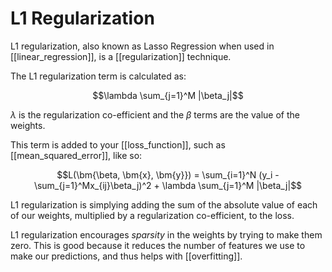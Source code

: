 # L1 Regularization

L1 regularization, also known as Lasso Regression when used in [[linear_regression]], is a [[regularization]] technique. 

The L1 regularization term is calculated as:

$$\lambda \sum_{j=1}^M |\beta_j|$$

$\lambda$ is the regularization co-efficient and the $\beta$ terms are the value of the weights.

This term is added to your [[loss_function]], such as [[mean_squared_error]], like so:

$$L(\bm{\beta, \bm{x}, \bm{y}}) = \sum_{i=1}^N (y_i - \sum_{j=1}^Mx_{ij}\beta_j)^2 + \lambda \sum_{j=1}^M |\beta_j|$$

L1 regularization is simplying adding the sum of the absolute value of each of our weights, multiplied by a regularization co-efficient, to the loss.

L1 regularization encourages *sparsity* in the weights by trying to make them zero. This is good because it reduces the number of features we use to make our predictions, and thus helps with [[overfitting]].